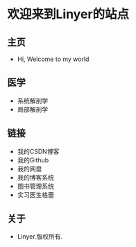 # 欢迎来到Linyer的站点
## 主页
- Hi, Welcome to my world
## 医学
- 系统解剖学
- 局部解剖学
## 链接
- 我的CSDN博客
- 我的Github
- 我的网盘
- 我的博客系统
- 图书管理系统
- 实习医生格蕾
## 关于
- Linyer.版权所有.
